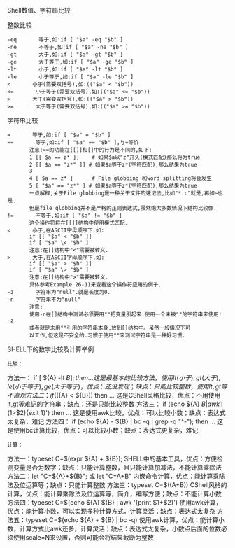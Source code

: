 Shell数值、字符串比较

整数比较 
```
-eq       等于,如:if [ "$a" -eq "$b" ] 
-ne       不等于,如:if [ "$a" -ne "$b" ] 
-gt       大于,如:if [ "$a" -gt "$b" ] 
-ge       大于等于,如:if [ "$a" -ge "$b" ] 
-lt       小于,如:if [ "$a" -lt "$b" ] 
-le       小于等于,如:if [ "$a" -le "$b" ] 
<       小于(需要双括号),如:(("$a" < "$b")) 
<=       小于等于(需要双括号),如:(("$a" <= "$b")) 
>       大于(需要双括号),如:(("$a" > "$b")) 
>=       大于等于(需要双括号),如:(("$a" >= "$b")) 
```
字符串比较 
```
=       等于,如:if [ "$a" = "$b" ] 
==       等于,如:if [ "$a" == "$b" ],与=等价 
       注意:==的功能在[[]]和[]中的行为是不同的,如下: 
       1 [[ $a == z* ]]    # 如果$a以"z"开头(模式匹配)那么将为true 
       2 [[ $a == "z*" ]] # 如果$a等于z*(字符匹配),那么结果为true 
       3 
       4 [ $a == z* ]      # File globbing 和word splitting将会发生 
       5 [ "$a" == "z*" ] # 如果$a等于z*(字符匹配),那么结果为true 
       一点解释,关于File globbing是一种关于文件的速记法,比如"*.c"就是,再如~也是. 
       但是file globbing并不是严格的正则表达式,虽然绝大多数情况下结构比较像. 
!=       不等于,如:if [ "$a" != "$b" ] 
       这个操作符将在[[]]结构中使用模式匹配. 
<       小于,在ASCII字母顺序下.如: 
       if [[ "$a" < "$b" ]] 
       if [ "$a" \< "$b" ] 
       注意:在[]结构中"<"需要被转义. 
>       大于,在ASCII字母顺序下.如: 
       if [[ "$a" > "$b" ]] 
       if [ "$a" \> "$b" ] 
       注意:在[]结构中">"需要被转义. 
       具体参考Example 26-11来查看这个操作符应用的例子. 
-z       字符串为"null".就是长度为0. 
-n       字符串不为"null" 
       注意: 
       使用-n在[]结构中测试必须要用""把变量引起来.使用一个未被""的字符串来使用! -z 
       或者就是未用""引用的字符串本身,放到[]结构中。虽然一般情况下可 
       以工作,但这是不安全的.习惯于使用""来测试字符串是一种好习惯.

```
SHELL下的数字比较及计算举例
```
比较：
```
方法一： if [ ${A} -lt ${B} ]; then ...
这是最基本的比较方法，使用lt(小于),gt(大于),le(小于等于),ge(大于等于)，优点：还没发现；缺点：只能比较整数，使用lt,gt等不直观
方法二： if ((${A} < ${B})) then ...
这是CShell风格比较，优点：不用使用lt,gt等难记的字符串；缺点：还是只能比较整数
方法三： if (echo ${A} ${B} | awk '!($1>$2){exit 1}') then ...
这是使用awk比较，优点：可以比较小数；缺点：表达式太复杂，难记
方法四： if (echo ${A} - ${B} | bc -q | grep -q "^-"); then ...
这是使用bc计算比较，优点：可以比较小数；缺点：表达式更复杂，难记
```
计算：
```
方法一：typeset C=$(expr ${A} + ${B});
SHELL中的基本工具，优点：方便检测变量是否为数字；缺点：只能计算整数，且只能计算加减法，不能计算乘除法
方法二：let "C=${A}+${B}"; 或 let "C=A+B"
内嵌命令计算，优点：能计算乘除法及位运算等；缺点：只能计算整数
方法三：typeset C=$((A+B))
CShell风格的计算，优点：能计算乘除法及位运算等，简介，编写方便；缺点：不能计算小数
方法四：typeset C=${echo ${A} ${B} | awk '{print $1+$2}')
使用awk计算，优点：能计算小数，可以实现多种计算方式，计算灵活；缺点：表达式太复杂
方法五：typeset C=${echo ${A} + ${B} | bc -q)
使用awk计算，优点：能计算小数，计算方式比awk还多，计算灵活；缺点：表达式太复杂，小数点后面的位数必须使用scale=N来设置，否则可能会将结果截断为整数
